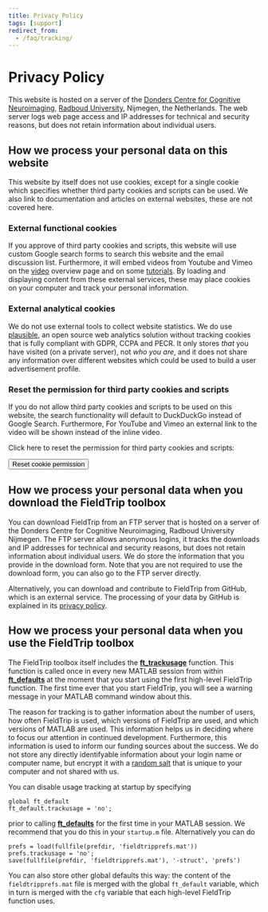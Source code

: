 ```yaml
---
title: Privacy Policy
tags: [support]
redirect_from:
  - /faq/tracking/
---
```


# Privacy Policy

This website is hosted on a server of the [Donders Centre for Cognitive Neuroimaging](https://www.ru.nl/donders/), [Radboud University](https://www.ru.nl/english/), Nijmegen, the Netherlands. The web server logs web page access and IP addresses for technical and security reasons, but does not retain information about individual users.

## How we process your personal data on this website

This website by itself does not use cookies, except for a single cookie which specifies whether third party cookies and scripts can be used. We also link to documentation and articles on external websites, these are not covered here.

### External functional cookies

If you approve of third party cookies and scripts, this website will use custom Google search forms to search this website and the email discussion list. Furthermore, it will embed videos from Youtube and Vimeo on the [video](/video) overview page and on some [tutorials](/tutorial). By loading and displaying content from these external services, these may place cookies on your computer and track your personal information.

### External analytical cookies

We do not use external tools to collect website statistics. We do use [plausible](https://plausible.io), an open source web analytics solution without tracking cookies that is fully compliant with GDPR, CCPA and PECR. It only stores _that_ you have visited (on a private server), not _who you are_, and it does not share any information over different websites which could be used to build a user advertisement profile.

### Reset the permission for third party cookies and scripts

If you do not allow third party cookies and scripts to be used on this website, the search functionality will default to DuckDuckGo instead of Google Search. Furthermore, For YouTube and Vimeo an external link to the video will be shown instead of the inline video.

Click here to reset the permission for third party cookies and scripts:

<p><button name="button" onclick="eraseCookie('allow-external-cookies');location.reload()" class="btn btn-primary btn-sm">Reset cookie permission</button></p>

## How we process your personal data when you download the FieldTrip toolbox

You can download FieldTrip from an FTP server that is hosted on a server of the Donders Centre for Cognitive Neuroimaging, Radboud University Nijmegen. The FTP server allows anonymous logins, it tracks the downloads and IP addresses for technical and security reasons, but does not retain information about individual users. We do store the information that you provide in the download form. Note that you are not required to use the download form, you can also go to the FTP server directly.

Alternatively, you can download and contribute to FieldTrip from GitHub, which is an external service. The processing of your data by GitHub is explained in its [privacy policy](https://github.com/site/privacy).

## How we process your personal data when you use the FieldTrip toolbox

The FieldTrip toolbox itself includes the **[ft_trackusage](https://github.com/fieldtrip/fieldtrip/blob/release/utilities/ft_trackusage.m)** function. This function is called once in every new MATLAB session from within **[ft_defaults](https://github.com/fieldtrip/fieldtrip/blob/release/ft_defaults.m)** at the moment that you start using the first high-level FieldTrip function. The first time ever that you start FieldTrip, you will see a warning message in your MATLAB command window about this.

The reason for tracking is to gather information about the number of users, how often FieldTrip is used, which versions of FieldTrip are used, and which versions of MATLAB are used. This information helps us in deciding where to focus our attention in continued development. Furthermore, this information is used to inform our funding sources about the success. We do not store any directly identifyable information about your login name or computer name, but encrypt it with a [random salt](https://en.wikipedia.org/wiki/Salt_(cryptography)) that is unique to your computer and not shared with us.

You can disable usage tracking at startup by specifying

    global ft_default
    ft_default.trackusage = 'no';

prior to calling **[ft_defaults](https://github.com/fieldtrip/fieldtrip/blob/release/ft_defaults.m)** for the first time in your MATLAB session. We recommend that you do this in your `startup.m` file. Alternatively you can do

    prefs = load(fullfile(prefdir, 'fieldtripprefs.mat'))
    prefs.trackusage = 'no';
    save(fullfile(prefdir, 'fieldtripprefs.mat'), '-struct', 'prefs')

You can also store other global defaults this way: the content of the `fieldtripprefs.mat` file is merged with the global `ft_default` variable, which in turn is merged with the `cfg` variable that each high-level FieldTrip function uses.
